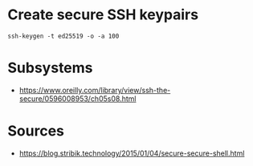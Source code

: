 # Create secure SSH keypairs

```
ssh-keygen -t ed25519 -o -a 100
```


# Subsystems

- https://www.oreilly.com/library/view/ssh-the-secure/0596008953/ch05s08.html

# Sources

- https://blog.stribik.technology/2015/01/04/secure-secure-shell.html